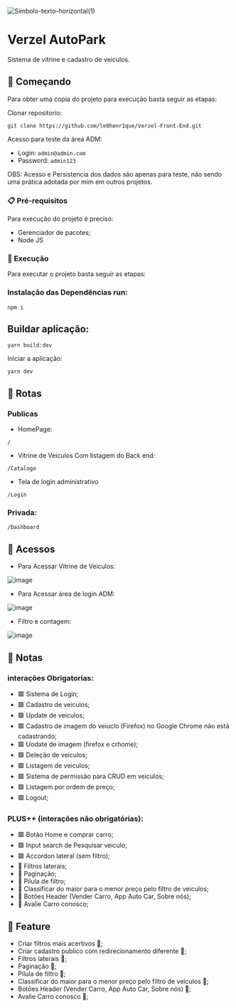 ![Símbolo-texto-horizontal(1)](https://user-images.githubusercontent.com/68018921/199128538-76654f75-afe5-4906-a9c4-f47a7fa48bd5.png)
# Verzel AutoPark 


Sistema de vitrine e cadastro de veiculos.

## 🚀 Começando

Para obter uma copia do projeto para execução basta seguir as etapas:

Clonar repositorio:

```
git clone https://github.com/le0henr1que/Verzel-Front-End.git
```

Acesso para teste da área ADM:

* Login: `admin@admin.com`
* Password: `admin123`

OBS: Acesso e Persistencia dos dados são apenas para teste, não sendo uma prática adotada por mim em outros projetos.

### 📋 Pré-requisitos

Para execução do projeto é preciso:

* Gerenciador de pacotes;
* Node JS


### 🔧 Execução

Para executar o projeto basta seguir as etapas:



### Instalação das Dependências run:

```
npm i
```



## Buildar aplicação:
```
yarn build:dev
```

Iniciar a aplicação:

```
yarn dev
```

## 🏁 Rotas

### Publicas 

* HomePage:
```
/
```

* Vitrine de Veiculos Com listagem do Back end:

```
/Catalogo
```
* Tela de login administrativo
```
/Login
```

### Privada:

```
/Dashboard
```

## 🏃 Acessos

* Para Acessar Vitrine de Veiculos:

![image](https://user-images.githubusercontent.com/68018921/199551931-47ce6ea0-e90c-4554-ba65-c2b8a6ed5ef1.png)

* Para Acessar área de login ADM:

![image](https://user-images.githubusercontent.com/68018921/199550731-b402cf04-3724-4acb-8b11-650f94933c8a.png)

* Filtro e contagem:

![image](https://user-images.githubusercontent.com/68018921/199551344-1425b2c1-dcc4-46fc-88c3-a12f77c97661.png)




## 📄 Notas

 ### interações Obrigatorias:
  
  * 🟩 Sistema de Login;
  * 🟩 Cadastro de veiculos;
  * 🟩 Update de veiculos;
  * 🟩 Cadastro de imagem do veiuclo (Firefox) no Google Chrome não está cadastrando;
  * 🟩 Uodate de imagem (firefox e crhome);
  * 🟩 Deleção de veiculos;
  * 🟩 Listagem de veiculos;
  * 🟩 Sistema de permissão para CRUD em veiculos;
  * 🟩 Listagem por ordem de preço;
  * 🟩 Logout;
  
 ### PLUS++ (interações não obrigatórias): 
 
  * 🟩 Botão Home e comprar carro;
  * 🟩 Input search de Pesquisar veiculo;
  * 🟩 Accordon lateral (sem filtro);
  * 🚫 Filtros laterais;
  * 🚫 Paginação;
  * 🚫 Pilula de filtro;
  * 🚫 Classificar do maior para o menor preço pelo filtro de veiculos;
  * 🚫 Botões Header (Vender Carro, App Auto Car, Sobre nós);
  * 🚫 Avalie Carro conosco;

## 🎁 Feature

* Criar filtros mais acertivos 📢;
* Criar cadastro publico com redirecionamento diferente 📢;
* Filtros laterais 📢;
* Paginação 📢;
* Pilula de filtro 📢;
* Classificar do maior para o menor preço pelo filtro de veiculos 📢; 
* Botões Header (Vender Carro, App Auto Car, Sobre nós) 📢;
* Avalie Carro conosco 📢;




